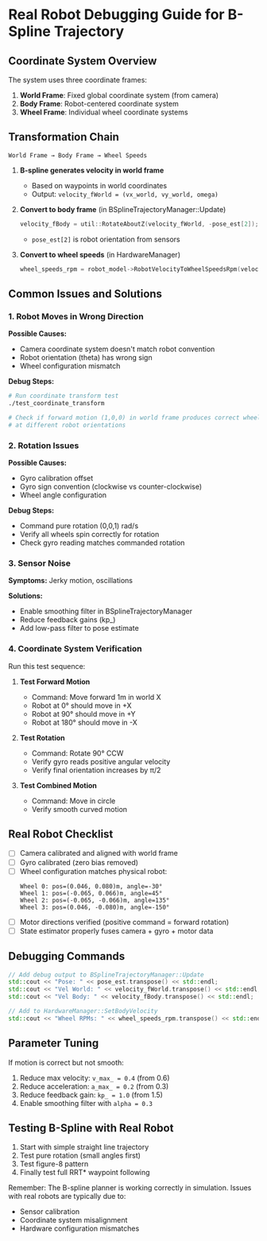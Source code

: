 # Real Robot Debugging Guide for B-Spline Trajectory

## Coordinate System Overview

The system uses three coordinate frames:
1. **World Frame**: Fixed global coordinate system (from camera)
2. **Body Frame**: Robot-centered coordinate system 
3. **Wheel Frame**: Individual wheel coordinate systems

## Transformation Chain

```
World Frame → Body Frame → Wheel Speeds
```

1. **B-spline generates velocity in world frame**
   - Based on waypoints in world coordinates
   - Output: `velocity_fWorld = (vx_world, vy_world, omega)`

2. **Convert to body frame** (in BSplineTrajectoryManager::Update)
   ```cpp
   velocity_fBody = util::RotateAboutZ(velocity_fWorld, -pose_est[2]);
   ```
   - `pose_est[2]` is robot orientation from sensors

3. **Convert to wheel speeds** (in HardwareManager)
   ```cpp
   wheel_speeds_rpm = robot_model->RobotVelocityToWheelSpeedsRpm(velocity_fBody);
   ```

## Common Issues and Solutions

### 1. Robot Moves in Wrong Direction
**Possible Causes:**
- Camera coordinate system doesn't match robot convention
- Robot orientation (theta) has wrong sign
- Wheel configuration mismatch

**Debug Steps:**
```bash
# Run coordinate transform test
./test_coordinate_transform

# Check if forward motion (1,0,0) in world frame produces correct wheel speeds
# at different robot orientations
```

### 2. Rotation Issues
**Possible Causes:**
- Gyro calibration offset
- Gyro sign convention (clockwise vs counter-clockwise)
- Wheel angle configuration

**Debug Steps:**
- Command pure rotation (0,0,1) rad/s
- Verify all wheels spin correctly for rotation
- Check gyro reading matches commanded rotation

### 3. Sensor Noise
**Symptoms:** Jerky motion, oscillations

**Solutions:**
- Enable smoothing filter in BSplineTrajectoryManager
- Reduce feedback gains (kp_)
- Add low-pass filter to pose estimate

### 4. Coordinate System Verification

Run this test sequence:

1. **Test Forward Motion**
   - Command: Move forward 1m in world X
   - Robot at 0° should move in +X
   - Robot at 90° should move in +Y
   - Robot at 180° should move in -X

2. **Test Rotation**
   - Command: Rotate 90° CCW
   - Verify gyro reads positive angular velocity
   - Verify final orientation increases by π/2

3. **Test Combined Motion**
   - Command: Move in circle
   - Verify smooth curved motion

## Real Robot Checklist

- [ ] Camera calibrated and aligned with world frame
- [ ] Gyro calibrated (zero bias removed)
- [ ] Wheel configuration matches physical robot:
  ```
  Wheel 0: pos=(0.046, 0.080)m, angle=-30°
  Wheel 1: pos=(-0.065, 0.066)m, angle=45°
  Wheel 2: pos=(-0.065, -0.066)m, angle=135°
  Wheel 3: pos=(0.046, -0.080)m, angle=-150°
  ```
- [ ] Motor directions verified (positive command = forward rotation)
- [ ] State estimator properly fuses camera + gyro + motor data

## Debugging Commands

```cpp
// Add debug output to BSplineTrajectoryManager::Update
std::cout << "Pose: " << pose_est.transpose() << std::endl;
std::cout << "Vel World: " << velocity_fWorld.transpose() << std::endl;
std::cout << "Vel Body: " << velocity_fBody.transpose() << std::endl;

// Add to HardwareManager::SetBodyVelocity
std::cout << "Wheel RPMs: " << wheel_speeds_rpm.transpose() << std::endl;
```

## Parameter Tuning

If motion is correct but not smooth:
1. Reduce max velocity: `v_max_ = 0.4` (from 0.6)
2. Reduce acceleration: `a_max_ = 0.2` (from 0.3)
3. Reduce feedback gain: `kp_ = 1.0` (from 1.5)
4. Enable smoothing filter with `alpha = 0.3`

## Testing B-Spline with Real Robot

1. Start with simple straight line trajectory
2. Test pure rotation (small angles first)
3. Test figure-8 pattern
4. Finally test full RRT* waypoint following

Remember: The B-spline planner is working correctly in simulation. Issues with real robots are typically due to:
- Sensor calibration
- Coordinate system misalignment
- Hardware configuration mismatches